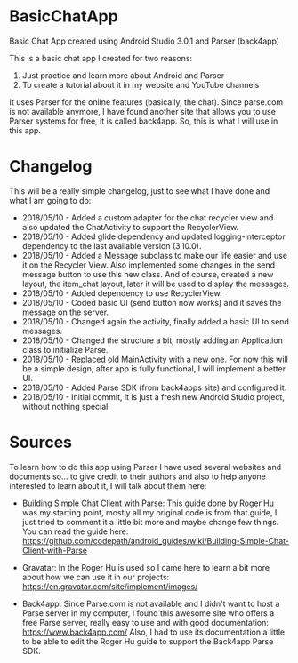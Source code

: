 # BasicChatApp
Basic Chat App created using Android Studio 3.0.1 and Parser (back4app)

This is a basic chat app I created for two reasons:
1. Just practice and learn more about Android and Parser
2. To create a tutorial about it in my website and YouTube channels

It uses Parser for the online features (basically, the chat). Since parse.com is not available anymore, I have found another site that allows you to use Parser systems for free, it is called back4app. So, this is what I will use in this app.

# Changelog
This will be a really simple changelog, just to see what I have done and what I am going to do:

* 2018/05/10 - Added a custom adapter for the chat recycler view and also updated the ChatActivity to support the RecyclerView.
* 2018/05/10 - Added glide dependency and updated logging-interceptor dependency to the last available version (3.10.0).
* 2018/05/10 - Added a Message subclass to make our life easier and use it on the Recycler View. Also implemented some changes in the send message button to use this new class. And of course, created a new layout, the item_chat layout, later it will be used to display the messages.
* 2018/05/10 - Added dependency to use RecyclerView.
* 2018/05/10 - Coded basic UI (send button now works) and it saves the message on the server.
* 2018/05/10 - Changed again the activity, finally added a basic UI to send messages.
* 2018/05/10 - Changed the structure a bit, mostly adding an Application class to initialize Parse.
* 2018/05/10 - Replaced old MainActivity with a new one. For now this will be a simple design, after app is fully functional, I will implement a better UI.
* 2018/05/10 - Added Parse SDK (from back4apps site) and configured it.
* 2018/05/10 - Initial commit, it is just a fresh new Android Studio project, without nothing special.

# Sources
To learn how to do this app using Parser I have used several websites and documents so... to give credit to their authors and also to help anyone interested to learn about it, I will talk about them here:

* Building Simple Chat Client with Parse: This guide done by Roger Hu was my starting point, mostly all my original code is from that guide, I just tried to comment it a little bit more and maybe change few things. You can read the guide here: https://github.com/codepath/android_guides/wiki/Building-Simple-Chat-Client-with-Parse

* Gravatar: In the Roger Hu is used so I came here to learn a bit more about how we can use it in our projects: https://en.gravatar.com/site/implement/images/

* Back4app: Since Parse.com is not available and I didn't want to host a Parse server in my computer, I found this awesome site who offers a free Parse server, really easy to use and with good documentation: https://www.back4app.com/ Also, I had to use its documentation a little to be able to edit the Roger Hu guide to support the Back4app Parse SDK.
